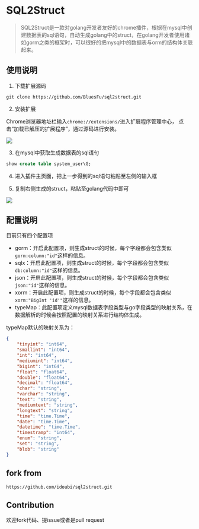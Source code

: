 # SQL2Struct

> SQL2Struct是一款对golang开发者友好的chrome插件，根据在mysql中创建数据表的sql语句，自动生成golang中的struct，在golang开发者使用诸如gorm之类的框架时，可以很好的把mysql中的数据表与orm的结构体关联起来。

## 使用说明

1. 下载扩展源码

```shell
git clone https://github.com/BluesFu/sql2struct.git
```

2. 安装扩展

Chrome浏览器地址栏输入`chrome://extensions/`进入扩展程序管理中心，
点击“加载已解压的扩展程序”，通过源码进行安装。

![](http://blogcdn.idoustudio.com/sql2struct1.png)

3. 在mysql中获取生成数据表的sql语句

```sql
show create table system_user\G;
```

4. 进入插件主页面，把上一步得到的sql语句粘贴至左侧的输入框

5. 复制右侧生成的struct，粘贴至golang代码中即可

![](http://blogcdn.idoustudio.com/sql2struct2.png)

## 配置说明

目前只有四个配置项

- gorm：开启此配置项，则生成struct的时候，每个字段都会包含类似`gorm:column:"id"`这样的信息。
- sqlx：开启此配置项，则生成struct的时候，每个字段都会包含类似`db:column:"id"`这样的信息。
- json：开启此配置项，则生成struct的时候，每个字段都会包含类似`json:"id"`这样的信息。
- xorm：开启此配置项，则生成struct的时候，每个字段都会包含类似`xorm:"BigInt 'id'"`这样的信息。
- typeMap：此配置项定义mysql数据表字段类型与go字段类型的映射关系，在数据解析的时候会按照配置的映射关系进行结构体生成。

typeMap默认的映射关系为：
```json
{
    "tinyint": "int64",
    "smallint": "int64",
    "int": "int64",
    "mediumint": "int64",
    "bigint": "int64",
    "float": "float64",
    "double": "float64",
    "decimal": "float64",
    "char": "string",
    "varchar": "string",
    "text": "string",
    "mediumtext": "string",
    "longtext": "string",
    "time": "time.Time",
    "date": "time.Time",
    "datetime": "time.Time",
    "timestramp": "int64",
    "enum": "string",
    "set": "string",
    "blob": "string"
}
```



## fork from

`https://github.com/idoubi/sql2struct.git`

## Contribution

欢迎fork代码、提issue或者是pull request

